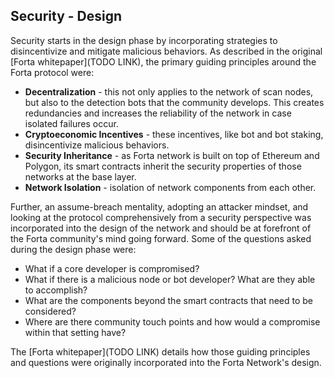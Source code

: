 ## Security - Design

Security starts in the design phase by incorporating strategies to disincentivize and mitigate malicious behaviors. As described in the original [Forta whitepaper](TODO LINK), the primary guiding principles around the Forta protocol were:

- **Decentralization** - this not only applies to the network of scan nodes, but also to the detection bots that the community develops. This creates redundancies and increases the reliability of the network in case isolated failures occur.
- **Cryptoeconomic Incentives** - these incentives, like bot and bot staking, disincentivize malicious behaviors.
- **Security Inheritance** - as Forta network is built on top of Ethereum and Polygon, its smart contracts inherit the security properties of those networks at the base layer. 
- **Network Isolation** - isolation of network components from each other.

Further, an assume-breach mentality, adopting an attacker mindset, and looking at the protocol comprehensively from a security perspective was incorporated into the design of the network and should be at forefront of the Forta community's mind going forward. Some of the questions asked during the design phase were:

- What if a core developer is compromised?
- What if there is a malicious node or bot developer? What are they able to accomplish? 
- What are the components beyond the smart contracts that need to be considered?
- Where are there community touch points and how would a compromise within that setting have?

The [Forta whitepaper](TODO LINK) details how those guiding principles and questions were originally incorporated into the Forta Network's design.
